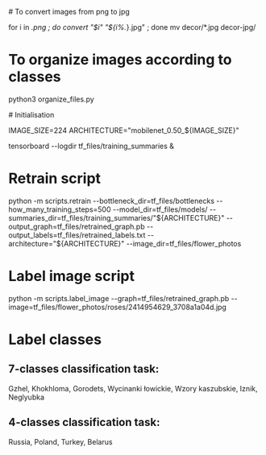 # To convert images from png to jpg

for i in *.png ; do convert "$i" "${i%.*}.jpg" ; done
mv decor/*.jpg decor-jpg/

# To organize images according to classes

python3 organize_files.py

# Initialisation

IMAGE_SIZE=224
ARCHITECTURE="mobilenet_0.50_${IMAGE_SIZE}"

tensorboard --logdir tf_files/training_summaries &

# Retrain script

python -m scripts.retrain --bottleneck_dir=tf_files/bottlenecks --how_many_training_steps=500 --model_dir=tf_files/models/ --summaries_dir=tf_files/training_summaries/"${ARCHITECTURE}" --output_graph=tf_files/retrained_graph.pb --output_labels=tf_files/retrained_labels.txt --architecture="${ARCHITECTURE}" --image_dir=tf_files/flower_photos


# Label image script

python -m scripts.label_image --graph=tf_files/retrained_graph.pb --image=tf_files/flower_photos/roses/2414954629_3708a1a04d.jpg


# Label classes

## 7-classes classification task:
Gzhel, Khokhloma, Gorodets, Wycinanki łowickie, Wzory kaszubskie, Iznik, Neglyubka

## 4-classes classification task:
Russia, Poland, Turkey, Belarus

